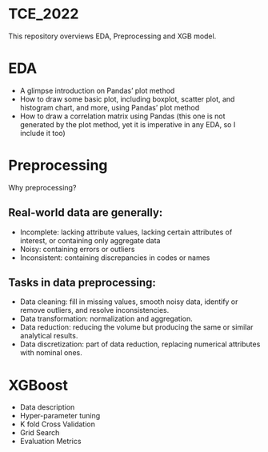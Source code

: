 # TCE_2022

This repository overviews EDA, Preprocessing and XGB model.

# EDA

- A glimpse introduction on Pandas’ plot method
- How to draw some basic plot, including boxplot, scatter plot, and histogram chart, and more, using Pandas’ plot method
- How to draw a correlation matrix using Pandas (this one is not generated by the plot method, yet it is imperative in any EDA, so I include it too)

# Preprocessing

Why preprocessing?

## Real-world data are generally:

- Incomplete: lacking attribute values, lacking certain attributes of interest, or containing only aggregate data
- Noisy: containing errors or outliers
- Inconsistent: containing discrepancies in codes or names

## Tasks in data preprocessing:

- Data cleaning: fill in missing values, smooth noisy data, identify or remove outliers, and resolve inconsistencies.
- Data transformation: normalization and aggregation.
- Data reduction: reducing the volume but producing the same or similar analytical results.
- Data discretization: part of data reduction, replacing numerical attributes with nominal ones.

# XGBoost

- Data description
- Hyper-parameter tuning
- K fold Cross Validation
- Grid Search
- Evaluation Metrics
